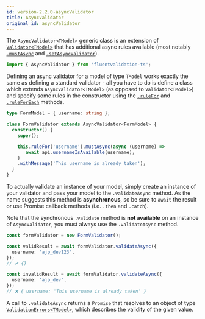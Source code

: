 ```yaml
---
id: version-2.2.0-asyncValidator
title: AsyncValidator
original_id: asyncValidator
---
```


The `AsyncValidator<TModel>` generic class is an extension of [`Validator<TModel>`](api/core/validator.md) that has additional async rules available (most notably [`.mustAsync`](api/rules/mustAsync.md) and [`.setAsyncValidator`](api/rules/setAsyncValidator.md)).

```typescript
import { AsyncValidator } from 'fluentvalidation-ts';
```

Defining an async validator for a model of type `TModel` works exactly the same as defining a standard validator - all you have to do is define a class which extends `AsyncValidator<TModel>` (as opposed to `Validator<TModel>`) and specify some rules in the constructor using the [`.ruleFor`](api/core/ruleFor.md) and [`.ruleForEach`](api/core/ruleForEach.md) methods.

```typescript
type FormModel = { username: string };

class FormValidator extends AsyncValidator<FormModel> {
  constructor() {
    super();

    this.ruleFor('username').mustAsync(async (username) =>
       await api.usernameIsAvailable(username);
    )
    .withMessage('This username is already taken');
  }
}
```

To actually validate an instance of your model, simply create an instance of your validator and pass your model to the `.validateAsync` method. As the name suggests this method is **asynchronous**, so be sure to `await` the result or use Promise callback methods (i.e. `.then` and `.catch`).

Note that the synchronous `.validate` method is **not available** on an instance of `AsyncValidator`, you must always use the `.validateAsync` method.

```typescript
const formValidator = new FormValidator();

const validResult = await formValidator.validateAsync({
  username: 'ajp_dev123',
});
// ✔ {}

const invalidResult = await formValidator.validateAsync({
  username: 'ajp_dev',
});
// ❌ { username: 'This username is already taken' }
```

A call to `.validateAsync` returns a `Promise` that resolves to an object of type [`ValidationErrors<TModel>`](api/core/validationErrors.md), which describes the validity of the given value.
